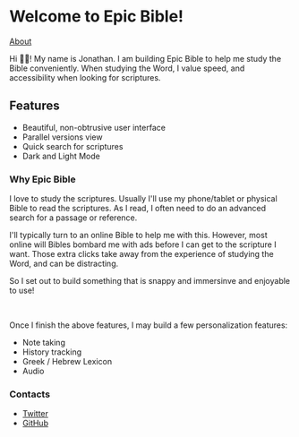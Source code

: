 # Welcome to Epic Bible!

[About ](/about)

Hi 👋🏽! My name is Jonathan. I am building Epic Bible to help me study the Bible conveniently. When studying the Word, I value
speed, and accessibility when looking for scriptures.

## Features

- Beautiful, non-obtrusive user interface
- Parallel versions view
- Quick search for scriptures
- Dark and Light Mode

### Why Epic Bible

I love to study the scriptures. Usually I'll use my phone/tablet or physical Bible to read the scriptures. As I read, I often need to do an advanced search for a passage or reference.

I'll typically turn to an online Bible to help me with this. However, most online will Bibles bombard me with ads before I can get to the scripture I want. Those extra clicks take away from the experience of studying the Word, and can be distracting.

So I set out to build something that is snappy and immersinve and enjoyable to use!

<br />

Once I finish the above features, I may build a few personalization features:

- Note taking
- History tracking
- Greek / Hebrew Lexicon
- Audio

### Contacts

- [Twitter](https://twitter.com/codebender828)
- [GitHub](https://github.com/codebender828)

